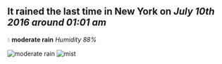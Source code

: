 ## It rained the last time in New York on *July 10th 2016 around 01:01 am*
💧  **moderate rain** *Humidity 88%*

![moderate rain](http://openweathermap.org/img/w/10n.png) ![mist](http://openweathermap.org/img/w/50n.png)
